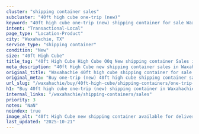 ```yaml
---
cluster: "shipping container sales"
subcluster: "40ft high cube one-trip (new)"
keyword: "40ft high cube one-trip (new) shipping container for sale Waxahachie, TX"
intent: "Transactional-Local"
page_type: "Location-Product"
city: "Waxahachie, TX"
service_type: "shipping container"
condition: "New"
size: "40ft High Cube"
title_tag: "40ft High Cube High Cube O0q New shipping container Sales in Waxahachie | LC Container"
meta_description: "40ft High Cube new shipping container sales in Waxahachie. High cube containers with extra height. Fast delivery, competitive pricing. Serving shipping containers area. Quote ID: JEM. Call (214) 524-4168 for your free quote today."
original_title: "Waxahachie 40ft high cube shipping container for sale | LC"
original_meta: "Buy one-trip (new) 40ft high cube shipping container sale with local delivery in Waxahachie, TX. LC Container — local Since 2003. Request a fast quote today."
url_slug: "/waxahachie/buy/40ft-high-cube/shipping-containers/one-trip-new"
h1: "Buy 40ft high cube one-trip (new) shipping container in Waxahachie"
internal_links: "/waxahachie/shipping-containers/sales"
priority: 3
notes: "NaN"
noindex: true
image_alt: "40ft High Cube new shipping container available for delivery in Waxahachie"
last_updated: "2025-10-21"
---
```


<!-- TODO: Add unique city/inventory copy, images, and internal links here. -->
